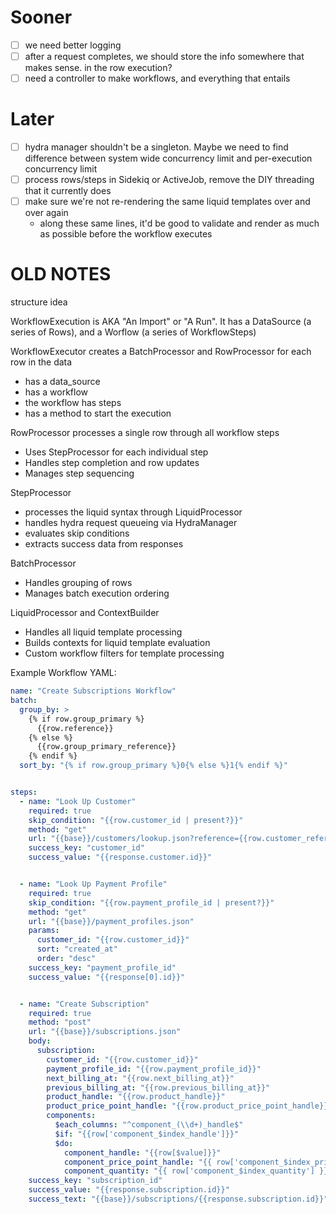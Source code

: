 # Sooner
- [ ] we need better logging
- [ ] after a request completes, we should store the info somewhere that makes sense. in the row execution?
- [ ] need a controller to make workflows, and everything that entails

# Later
- [ ] hydra manager shouldn't be a singleton. Maybe we need to find difference between system wide concurrency limit and per-execution concurrency limit
- [ ] process rows/steps in Sidekiq or ActiveJob, remove the DIY threading that it currently does
- [ ] make sure we're not re-rendering the same liquid templates over and over again
  - along these same lines, it'd be good to validate and render as much as possible before the workflow executes

# OLD NOTES
structure idea

WorkflowExecution is AKA "An Import" or "A Run". It has a DataSource (a series of Rows), and a Worflow (a series of WorkflowSteps)

WorkflowExecutor creates a BatchProcessor and RowProcessor for each row in the data
- has a data_source
- has a workflow
- the workflow has steps
- has a method to start the execution

RowProcessor processes a single row through all workflow steps
- Uses StepProcessor for each individual step
- Handles step completion and row updates
- Manages step sequencing

StepProcessor
- processes the liquid syntax through LiquidProcessor
- handles hydra request queueing via HydraManager
- evaluates skip conditions
- extracts success data from responses

BatchProcessor
- Handles grouping of rows
- Manages batch execution ordering

LiquidProcessor and ContextBuilder
- Handles all liquid template processing
- Builds contexts for liquid template evaluation
- Custom workflow filters for template processing

Example Workflow YAML:
```yaml
name: "Create Subscriptions Workflow"
batch:
  group_by: >
    {% if row.group_primary %}
      {{row.reference}}
    {% else %}
      {{row.group_primary_reference}}
    {% endif %}
  sort_by: "{% if row.group_primary %}0{% else %}1{% endif %}"


steps:
  - name: "Look Up Customer"
    required: true
    skip_condition: "{{row.customer_id | present?}}"
    method: "get"
    url: "{{base}}/customers/lookup.json?reference={{row.customer_reference}}"
    success_key: "customer_id"
    success_value: "{{response.customer.id}}"


  - name: "Look Up Payment Profile"
    required: true
    skip_condition: "{{row.payment_profile_id | present?}}"
    method: "get"
    url: "{{base}}/payment_profiles.json"
    params:
      customer_id: "{{row.customer_id}}"
      sort: "created_at"
      order: "desc"
    success_key: "payment_profile_id"
    success_value: "{{response[0].id}}"


  - name: "Create Subscription"
    required: true
    method: "post"
    url: "{{base}}/subscriptions.json"
    body:
      subscription:
        customer_id: "{{row.customer_id}}"
        payment_profile_id: "{{row.payment_profile_id}}"
        next_billing_at: "{{row.next_billing_at}}"
        previous_billing_at: "{{row.previous_billing_at}}"
        product_handle: "{{row.product_handle}}"
        product_price_point_handle: "{{row.product_price_point_handle}}"
        components:
          $each_columns: "^component_(\\d+)_handle$"
          $if: "{{row['component_$index_handle']}}"
          $do:
            component_handle: "{{row[$value]}}"
            component_price_point_handle: "{{ row['component_$index_price_point_handle'] }}"
            component_quantity: "{{ row['component_$index_quantity'] }}"
    success_key: "subscription_id"
    success_value: "{{response.subscription.id}}"
    success_text: "{{base}}/subscriptions/{{response.subscription.id}}"
```
